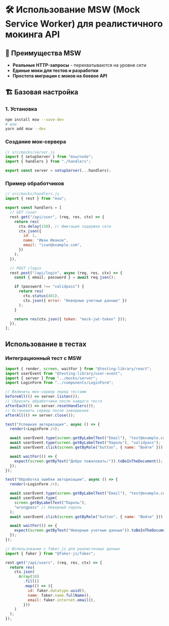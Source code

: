 # 🛠️ Использование MSW (Mock Service Worker) для реалистичного мокинга API

## 🌟 Преимущества MSW

- **Реальные HTTP-запросы** - перехватываются на уровне сети
- **Единые моки для тестов и разработки**
- **Простота миграции с моков на боевое API**

## 🏗️ Базовая настройка

### 1. Установка

```bash
npm install msw --save-dev
# или
yarn add msw --dev
```

### Создание мок-сервера

```js
// src/mocks/server.js
import { setupServer } from "msw/node";
import { handlers } from "./handlers";

export const server = setupServer(...handlers);
```

### Пример обработчиков

```js
// src/mocks/handlers.js
import { rest } from "msw";

export const handlers = [
  // GET /user
  rest.get("/api/user", (req, res, ctx) => {
    return res(
      ctx.delay(150), // Имитация задержки сети
      ctx.json({
        id: 1,
        name: "Иван Иванов",
        email: "ivan@example.com",
      })
    );
  }),

  // POST /login
  rest.post("/api/login", async (req, res, ctx) => {
    const { email, password } = await req.json();

    if (password !== "validpass") {
      return res(
        ctx.status(401),
        ctx.json({ error: "Неверные учетные данные" })
      );
    }

    return res(ctx.json({ token: "mock-jwt-token" }));
  }),
];
```

## Использование в тестах

### Интеграционный тест с MSW

```js
import { render, screen, waitFor } from "@testing-library/react";
import userEvent from "@testing-library/user-event";
import { server } from "../mocks/server";
import LoginForm from "../components/LoginForm";

// Включить мок-сервер перед тестами
beforeAll(() => server.listen());
// Сбросить обработчики после каждого теста
afterEach(() => server.resetHandlers());
// Остановить сервер после завершения
afterAll(() => server.close());

test("Успешная авторизация", async () => {
  render(<LoginForm />);

  await userEvent.type(screen.getByLabelText("Email"), "test@example.com");
  await userEvent.type(screen.getByLabelText("Пароль"), "validpass");
  await userEvent.click(screen.getByRole("button", { name: "Войти" }));

  await waitFor(() => {
    expect(screen.getByText("Добро пожаловать!")).toBeInTheDocument();
  });
});

test("Обработка ошибки авторизации", async () => {
  render(<LoginForm />);

  await userEvent.type(screen.getByLabelText("Email"), "test@example.com");
  await userEvent.type(
    screen.getByLabelText("Пароль"),
    "wrongpass" // Неверный пароль
  );
  await userEvent.click(screen.getByRole("button", { name: "Войти" }));

  await waitFor(() => {
    expect(screen.getByText("Неверные учетные данные")).toBeInTheDocument();
  });
});
```

```js
// Использование с faker.js для реалистичных данных
import { faker } from "@faker-js/faker";

rest.get("/api/users", (req, res, ctx) => {
  return res(
    ctx.json(
      Array(10)
        .fill()
        .map(() => ({
          id: faker.datatype.uuid(),
          name: faker.name.fullName(),
          email: faker.internet.email(),
        }))
    )
  );
});
```
